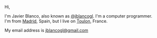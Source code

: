 Hi,  

I'm Javier Blanco, also known as [@jblancogl][twitter]. I'm a computer programmer. 
I'm from [Madrid][madrid], Spain, but I live on [Toulon][toulon], France.

My email address is [jblancogl@gmail.com][email]

[twitter]: https://twitter/jblancogl
[madrid]: https://en.wikipedia.org/wiki/Madrid
[toulon]: https://en.wikipedia.org/wiki/Toulon
[email]: mailto:jblancogl@gmail.com